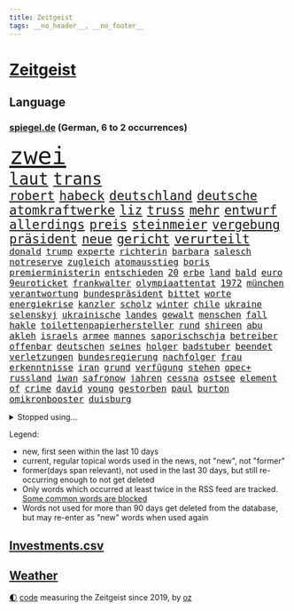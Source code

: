 ```yaml
---
title: Zeitgeist
tags: __no_header__, __no_footer__
---
```


# [Zeitgeist](https://oliz.io/zeitgeist/)

## Language

<h3><a href="https://www.spiegel.de" target="_blank">spiegel.de</a> (German, 6 to 2 occurrences)</h3>
<p style="font-family:monospace">
<span style="font-size:32pt"><a href="news_links.html#zwei" class="current">zwei</a></span>
<br>
<span style="font-size:22pt"><a href="news_links.html#laut" class="current">laut</a></span>
<span style="font-size:22pt"><a href="news_links.html#trans" class="current">trans</a></span>
<br>
<span style="font-size:17pt"><a href="news_links.html#robert" class="current">robert</a></span>
<span style="font-size:17pt"><a href="news_links.html#habeck" class="current">habeck</a></span>
<span style="font-size:17pt"><a href="news_links.html#deutschland" class="current">deutschland</a></span>
<span style="font-size:17pt"><a href="news_links.html#deutsche" class="current">deutsche</a></span>
<span style="font-size:17pt"><a href="news_links.html#atomkraftwerke" class="current">atomkraftwerke</a></span>
<span style="font-size:17pt"><a href="news_links.html#liz" class="current">liz</a></span>
<span style="font-size:17pt"><a href="news_links.html#truss" class="current">truss</a></span>
<span style="font-size:17pt"><a href="news_links.html#mehr" class="current">mehr</a></span>
<span style="font-size:17pt"><a href="news_links.html#entwurf" class="current">entwurf</a></span>
<span style="font-size:17pt"><a href="news_links.html#allerdings" class="current">allerdings</a></span>
<span style="font-size:17pt"><a href="news_links.html#preis" class="current">preis</a></span>
<span style="font-size:17pt"><a href="news_links.html#steinmeier" class="current">steinmeier</a></span>
<span style="font-size:17pt"><a href="news_links.html#vergebung" class="current">vergebung</a></span>
<span style="font-size:17pt"><a href="news_links.html#präsident" class="current">präsident</a></span>
<span style="font-size:17pt"><a href="news_links.html#neue" class="current">neue</a></span>
<span style="font-size:17pt"><a href="news_links.html#gericht" class="current">gericht</a></span>
<span style="font-size:17pt"><a href="news_links.html#verurteilt" class="current">verurteilt</a></span>
<br>
<span style="font-size:12pt"><a href="news_links.html#donald" class="current">donald</a></span>
<span style="font-size:12pt"><a href="news_links.html#trump" class="current">trump</a></span>
<span style="font-size:12pt"><a href="news_links.html#experte" class="current">experte</a></span>
<span style="font-size:12pt"><a href="news_links.html#richterin" class="current">richterin</a></span>
<span style="font-size:12pt"><a href="news_links.html#barbara" class="current">barbara</a></span>
<span style="font-size:12pt"><a href="news_links.html#salesch" class="new">salesch</a></span>
<span style="font-size:12pt"><a href="news_links.html#notreserve" class="new">notreserve</a></span>
<span style="font-size:12pt"><a href="news_links.html#zugleich" class="current">zugleich</a></span>
<span style="font-size:12pt"><a href="news_links.html#atomausstieg" class="new">atomausstieg</a></span>
<span style="font-size:12pt"><a href="news_links.html#boris" class="current">boris</a></span>
<span style="font-size:12pt"><a href="news_links.html#premierministerin" class="current">premierministerin</a></span>
<span style="font-size:12pt"><a href="news_links.html#entschieden" class="current">entschieden</a></span>
<span style="font-size:12pt"><a href="news_links.html#20" class="current">20</a></span>
<span style="font-size:12pt"><a href="news_links.html#erbe" class="current">erbe</a></span>
<span style="font-size:12pt"><a href="news_links.html#land" class="current">land</a></span>
<span style="font-size:12pt"><a href="news_links.html#bald" class="current">bald</a></span>
<span style="font-size:12pt"><a href="news_links.html#euro" class="current">euro</a></span>
<span style="font-size:12pt"><a href="news_links.html#9euroticket" class="current">9euroticket</a></span>
<span style="font-size:12pt"><a href="news_links.html#frankwalter" class="current">frankwalter</a></span>
<span style="font-size:12pt"><a href="news_links.html#olympiaattentat" class="current">olympiaattentat</a></span>
<span style="font-size:12pt"><a href="news_links.html#1972" class="current">1972</a></span>
<span style="font-size:12pt"><a href="news_links.html#münchen" class="current">münchen</a></span>
<span style="font-size:12pt"><a href="news_links.html#verantwortung" class="current">verantwortung</a></span>
<span style="font-size:12pt"><a href="news_links.html#bundespräsident" class="current">bundespräsident</a></span>
<span style="font-size:12pt"><a href="news_links.html#bittet" class="current">bittet</a></span>
<span style="font-size:12pt"><a href="news_links.html#worte" class="current">worte</a></span>
<span style="font-size:12pt"><a href="news_links.html#energiekrise" class="current">energiekrise</a></span>
<span style="font-size:12pt"><a href="news_links.html#kanzler" class="current">kanzler</a></span>
<span style="font-size:12pt"><a href="news_links.html#scholz" class="current">scholz</a></span>
<span style="font-size:12pt"><a href="news_links.html#winter" class="current">winter</a></span>
<span style="font-size:12pt"><a href="news_links.html#chile" class="current">chile</a></span>
<span style="font-size:12pt"><a href="news_links.html#ukraine" class="current">ukraine</a></span>
<span style="font-size:12pt"><a href="news_links.html#selenskyj" class="current">selenskyj</a></span>
<span style="font-size:12pt"><a href="news_links.html#ukrainische" class="current">ukrainische</a></span>
<span style="font-size:12pt"><a href="news_links.html#landes" class="current">landes</a></span>
<span style="font-size:12pt"><a href="news_links.html#gewalt" class="current">gewalt</a></span>
<span style="font-size:12pt"><a href="news_links.html#menschen" class="current">menschen</a></span>
<span style="font-size:12pt"><a href="news_links.html#fall" class="current">fall</a></span>
<span style="font-size:12pt"><a href="news_links.html#hakle" class="new">hakle</a></span>
<span style="font-size:12pt"><a href="news_links.html#toilettenpapierhersteller" class="new">toilettenpapierhersteller</a></span>
<span style="font-size:12pt"><a href="news_links.html#rund" class="current">rund</a></span>
<span style="font-size:12pt"><a href="news_links.html#shireen" class="current">shireen</a></span>
<span style="font-size:12pt"><a href="news_links.html#abu" class="current">abu</a></span>
<span style="font-size:12pt"><a href="news_links.html#akleh" class="current">akleh</a></span>
<span style="font-size:12pt"><a href="news_links.html#israels" class="current">israels</a></span>
<span style="font-size:12pt"><a href="news_links.html#armee" class="current">armee</a></span>
<span style="font-size:12pt"><a href="news_links.html#mannes" class="current">mannes</a></span>
<span style="font-size:12pt"><a href="news_links.html#saporischschja" class="current">saporischschja</a></span>
<span style="font-size:12pt"><a href="news_links.html#betreiber" class="current">betreiber</a></span>
<span style="font-size:12pt"><a href="news_links.html#offenbar" class="current">offenbar</a></span>
<span style="font-size:12pt"><a href="news_links.html#deutschen" class="current">deutschen</a></span>
<span style="font-size:12pt"><a href="news_links.html#seines" class="current">seines</a></span>
<span style="font-size:12pt"><a href="news_links.html#holger" class="new">holger</a></span>
<span style="font-size:12pt"><a href="news_links.html#badstuber" class="new">badstuber</a></span>
<span style="font-size:12pt"><a href="news_links.html#beendet" class="current">beendet</a></span>
<span style="font-size:12pt"><a href="news_links.html#verletzungen" class="current">verletzungen</a></span>
<span style="font-size:12pt"><a href="news_links.html#bundesregierung" class="current">bundesregierung</a></span>
<span style="font-size:12pt"><a href="news_links.html#nachfolger" class="current">nachfolger</a></span>
<span style="font-size:12pt"><a href="news_links.html#frau" class="current">frau</a></span>
<span style="font-size:12pt"><a href="news_links.html#erkenntnisse" class="current">erkenntnisse</a></span>
<span style="font-size:12pt"><a href="news_links.html#iran" class="current">iran</a></span>
<span style="font-size:12pt"><a href="news_links.html#grund" class="current">grund</a></span>
<span style="font-size:12pt"><a href="news_links.html#verfügung" class="current">verfügung</a></span>
<span style="font-size:12pt"><a href="news_links.html#stehen" class="current">stehen</a></span>
<span style="font-size:12pt"><a href="news_links.html#opec+" class="new">opec+</a></span>
<span style="font-size:12pt"><a href="news_links.html#russland" class="current">russland</a></span>
<span style="font-size:12pt"><a href="news_links.html#iwan" class="current">iwan</a></span>
<span style="font-size:12pt"><a href="news_links.html#safronow" class="new">safronow</a></span>
<span style="font-size:12pt"><a href="news_links.html#jahren" class="current">jahren</a></span>
<span style="font-size:12pt"><a href="news_links.html#cessna" class="new">cessna</a></span>
<span style="font-size:12pt"><a href="news_links.html#ostsee" class="current">ostsee</a></span>
<span style="font-size:12pt"><a href="news_links.html#element" class="new">element</a></span>
<span style="font-size:12pt"><a href="news_links.html#of" class="current">of</a></span>
<span style="font-size:12pt"><a href="news_links.html#crime" class="new">crime</a></span>
<span style="font-size:12pt"><a href="news_links.html#david" class="current">david</a></span>
<span style="font-size:12pt"><a href="news_links.html#young" class="current">young</a></span>
<span style="font-size:12pt"><a href="news_links.html#gestorben" class="current">gestorben</a></span>
<span style="font-size:12pt"><a href="news_links.html#paul" class="current">paul</a></span>
<span style="font-size:12pt"><a href="news_links.html#burton" class="new">burton</a></span>
<span style="font-size:12pt"><a href="news_links.html#omikronbooster" class="current">omikronbooster</a></span>
<span style="font-size:12pt"><a href="news_links.html#duisburg" class="current">duisburg</a></span>
</p>
<details>
<summary>Stopped using...</summary>
<p class="former" style="font-size:12pt">
gerechtigkeit(684) coronamaßnahmen(683) kauft(683) positionen(683) strafmaßnahmen(683) toni(683) 100000(682) gipfel(682) sexuelle(682) sogenannte(682) teams(682) also(681) amerikanische(681) ankunft(681) demokraten(681) eustaaten(681) jahrzehnte(681) kündigen(681) protestiert(681) präsentieren(681) sarscov2(681) serien(681) streicht(681) werk(681) ziele(681) arm(680) bekanntesten(680) monatelang(680) nationen(680) reich(680) strategie(680) vereinten(680) bidens(679) drehen(679) eingestuft(679) entwicklungen(679) freuen(679) rechtsextremismus(679) schwangerschaft(679) christoph(678) coronaausbruch(678) energiewende(678) flüge(678) kämpfte(678) verhängte(678) zoo(678) afrika(677) fielen(677) paare(677) steuer(677) vorhaben(677) demonstriert(676) eugh(676) is(676) islamischen(676) kochinstitut(676) kraft(676) schulze(676) unterschiede(676) ausflug(675) daniel(675) dänemark(675) internationaler(675) stefan(675) usaußenminister(675) veranstaltung(675) vollständig(675) zahlung(675) zuständige(675) debüt(674) diskriminierung(674) ifoinstitut(674) innenminister(674) krankenhäuser(674) regime(674) schaltet(674) siebentageinzidenz(674) umstritten(674) verschoben(674) 125(673) amerikaner(673) angeklagte(673) chefin(673) gesagt(673) lobt(673) 10000(672) drohungen(672) falls(672) halbfinale(672) höchste(672) jury(672) jüngsten(672) mitteln(672) preisen(672) pressestimmen(672) richtig(672) saarland(672) schwierig(672) zwang(672) börse(671) ertragen(671) hieß(671) politischen(671) sendet(671) umsatz(671) wales(671) zuversicht(671) beachten(670) gast(670) künftige(670) schlimmsten(670) smith(670) 42(669) 50000(669) amerika(669) ausprobiert(669) auswahl(669) außen(669) drastischen(669) dürfe(669) eigentümer(669) leichte(669) norbert(669) verpassen(669) 29(668) angenommen(668) appell(668) dachte(668) großbritanniens(668) problemen(668) viktor(668) anbieten(667) bewegen(667) eigener(667) fakten(667) falschen(667) überlassen(667) deals(666) italienischen(666) punkten(666) sensation(666) usschauspielerin(666) 94(665) schlimmste(665) rekord(664) sendung(664) beschert(663) ermordeten(663) flüchtlingen(663) inszeniert(663) kindes(663) stammt(663) älteren(663) erfolgreichsten(661) mercedes(661) rivale(661) wiederholen(661) zwischenzeitlich(661) abgewiesen(660) erfunden(660) rechtzeitig(660) arabische(659) hürde(659) katholischen(659) stelle(659) testet(659) drängen(658) provokation(658) antisemitismus(657) gang(657) jong(657) konsum(657) pflegekräfte(657) porsche(657) un(657) verfehlt(657) berühmten(656) erschienen(655) nachbar(655) schockiert(655) überschritten(655) entschuldigung(654) migration(654) projekte(654) rettete(654) öffentliche(654) bestmarke(653) betrifft(653) erwachsenen(653) hackerangriff(652) iphone(651) rollt(651) alexandra(650) istanbul(650) flagge(649) fußballem(646) kindheit(646) pushbacks(646) zuspruch(646) gesetzliche(645) katja(645) schlugen(643) lockerungen(642) retter(642) hinweis(641) katharina(639) praxis(639) geflohen(633) kontert(629) normalerweise(625) musik(624) premiers(622) bösen(616) aktionen(614) marine(613) wmtitel(613) blinken(612) politischer(605) heimatland(579) technische(569) neonazis(553) lahmgelegt(546) ausländischen(525) konservative(519) drohschreiben(510) greenpeace(500) reisenden(500) scharfen(494) erschüttern(479) statistik(479) unfälle(467) dynamo(460) potsdamer(460) sächsische(449) 38(443) erholen(442) gefilmt(438) benzinpreise(427) aktionäre(426) erlebnisse(424) verdi(422) arte(420) fotografen(420) drohenden(418) strikt(412) bundesanwaltschaft(408) eröffnen(405) emirate(403) lebensgefahr(403) rechtens(403) dick(399) erhebung(398) kürzen(395) zugestimmt(395) gestalten(394) verunsichert(393) 1994(389) zwischendurch(389) emiraten(385) gelaufen(384) technischen(384) ermordung(382) stürme(378) dörfer(375) vertretung(375) kuriose(373) leistungen(370) jenseits(369) regnet(363) sechste(360) iphones(355) inneren(353) nouripour(353) omid(353) verbrannt(351) zeitungsbericht(350) einmarsch(349) schürt(347) tsg(343) mike(341) längsten(339) rolling(339) operationen(338) draghi(337) gefiel(336) vertritt(335) fehlender(334) milch(334) meldeten(333) zuwachs(332) gleichen(331) koalitionsvertrag(329) geladen(328) dokumentiert(326) anheben(325) augenhöhe(325) söders(325) basketballstar(321) euländern(321) verirrt(320) saarbrücken(319) kurze(318) psychologie(318) inhaftierte(317) beeinflusst(316) großbank(316) fdppolitiker(313) amtskollegen(311) zentralen(311) jährlich(310) erneuerbaren(309) verschlechtert(309) kleineren(308) kongo(307) 78(306) stern(306) umstellung(303) övp(301) eingedrungen(299) gedrängt(299) sprecherin(299) wilde(298) magazin(296) damaligen(294) gap(294) aaron(289) kommentiert(287) schränken(287) versenkt(287) schülerin(286) stromausfall(286) renaissance(285) kräftigen(283) legendäre(283) dienstleister(281) mutterkonzern(281) westlicher(281) credit(280) suisse(280) summen(280) valencia(279) blauen(275) gerne(275) wirklichkeit(274) fassen(269) arbeitskampf(268) quarterback(267) laura(265) kentucky(264) stephen(263) getreide(262) stillen(262) svenja(261) hohes(260) wirtschaftlich(259) missverstanden(258) ozean(256) ärztin(255) diskussionen(254) morddrohungen(254) wmteilnahme(253) fehlgeburt(252) menschenrechtslage(251) motive(251) organisatoren(247) nordirak(245) omikron(243) windräder(243) omikronvariante(242) marieagnes(241) papa(239) fördern(238) ersatz(237) chris(236) kriegsverbrecher(236) begleiter(235) senden(235) erschwert(234) gleisen(234) jeweils(234) wackelt(234) erkennt(233) model(233) moskauer(233) diplomatie(232) oscars(232) aufgestellt(229) buchenwald(229) einrichtungen(227) lockert(227) ausgangssperre(225) passierte(225) juristischen(224) kahn(224) kehrtwende(224) normalen(224) schlüssel(224) skulptur(224) adolf(223) rheinlandpfälzische(223) verringern(222) australier(221) verkündete(221) petersburg(220) sankt(220) aufrüstung(219) auktionshaus(219) beschleunigen(218) bundesaußenministerin(218) mild(218) probiert(218) spektakel(217) unterstützte(216) dom(215) verkünden(214) gegründet(211) vielfalt(210) zählte(210) wehrdienst(207) spaltung(205) aldi(204) auswertung(204) einstufung(204) beyoncé(203) aufgedeckt(202) parteiführung(200) überwachungskameras(200) cyberattacken(198) gefangen(198) streik(198) genozid(197) washingtons(195) datum(193) stuttgarter(193) sánchez(193) à(193) konsumenten(192) massenmord(192) umfragen(192) streamingdienst(190) 350(189) gekämpft(189) übrigen(189) vereinigte(186) währungsfonds(186) wüten(186) akt(183) verkraften(183) staatskanzlei(182) gestrandet(181) neubauten(181) stammen(181) ansprache(180) küsten(179) gründlich(178) sarkastisch(178) jener(177) schuster(177) hagelt(176) it(176) flughafens(173) gitter(173) inakzeptabel(173) nordkoreanische(173) wesentlich(173) geplanter(172) fieber(171) problems(171) lehnte(169) schwarzmeerflotte(169) drohten(168) ukrainisches(168) angriffs(167) erhob(167) fantastisch(167) abgewendet(166) aufhebung(166) entrüstung(165) boom(164) rissen(163) schildern(162) sportart(161) beitritt(160) bomben(160) dieter(160) esch(160) 170(159) anzug(159) finaleinzug(159) plastik(159) studio(159) eindrücke(158) nukleare(158) linkspartei(157) beschreiben(156) bibi(156) bp(156) fußballspiel(156) asienreise(155) ferne(155) graf(155) kasse(155) ausländer(154) spannendes(154) obergrenze(153) olena(153) schmerzen(153) rekordtief(152) blockade(151) empfang(151) evakuierung(150) gefangenschaft(150) hochschule(150) melanie(150) sondervermögen(150) söhne(150) austricksen(149) katastrophalen(149) blutigen(147) darstellungen(146) brillierte(145) koch(145) hackergruppe(144) innenräumen(144) koordination(144) regie(144) francis(143) siemens(143) saisonende(142) selenska(142) staub(142) verbotene(142) wilke(142) zeugin(142) geleitet(141) blase(140) gottes(140) house(140) staatspropaganda(140) zweifelhaft(140) çavuşoğlu(140) golfer(139) weltmeisters(139) bewegte(138) lodern(138) bezeichnen(137) hbo(137) sizilien(137) kriegsführung(136) spielerinnen(136) windkraft(136) erneuter(135) frauenfußball(135) zuflucht(135) hasskriminalität(134) leclerc(134) möhring(133) smarten(133) verwüstungen(133) wotan(133) millionenspende(132) suchten(132) umsätze(132) angestellte(131) aufgeführt(131) heimatdorf(131) utah(131) auslöser(130) interner(130) ruder(130) vorsätzlichen(130) zugesichert(130) gewerkschaften(129) landesvorsitzende(129) 46(128) dämpft(128) engpass(128) kaution(128) rekordniveau(127) tatjana(127) unterschreibt(127) windkraftausbau(127) übernachten(127) abscheulich(126) galaxie(126) nordwesten(126) überträgt(126) bußgeld(125) formel1rennen(125) notfall(125) nationalteam(124) vorsätzlicher(124) weitermachen(124) zuschauern(124) ausfall(123) diesjährigen(123) globalisierung(123) streifen(123) vorangetrieben(123) vortag(123) arbeitslosigkeit(122) gärtner(122) elend(121) erwies(121) gashahn(121) marie(121) spannung(121) tu(121) verlorene(121) österreichischer(121) insolvenzen(120) klimapaket(120) markiert(120) pelosi(120) ideologie(119) khashoggi(119) leichenfund(119) mcdonald's(119) rezepte(119) tagelanger(119) antisemitische(117) bühnen(117) waffengesetze(117) arztes(116) guardiola(116) hungerkrise(116) menschenhandel(116) nachfolgerin(116) pep(116) yeboah(116) angeschlagen(115) hungerkatastrophe(115) labor(115) 75000(114) geschnappt(114) enges(113) usdollar(113) élyséepalast(113) frontal(112) kommender(112) verwechslung(112) weiblichen(112) beunruhigt(111) bestellen(110) bodo(110) verzichtete(110) übungen(110) brasilianische(109) state(109) vermisster(109) entschuldigte(108) interessant(108) lokführer(108) verhältnisse(108) golden(107) täglichen(107) anfragen(106) gefangenenaustausch(106) dc(104) heimwm(104) regionalpräsident(104) rettungseinsatz(104) vergessenheit(104) bands(103) färöerinseln(103) roland(103) verteilte(103) erfuhr(102) festspiele(101) schwerin(101) palästinensischen(100) verwechselt(100) dünn(99) militärverwaltung(99) stahlwerk(99) üblichen(99) bewohnerin(98) exempel(98) gemeldeten(98) heimatstadt(98) herbe(98) yellen(98) existenz(97) kopenhagen(97) verbliebene(97) befugnisse(96) bezweckt(96) engländer(96) isoliert(96) kinderinterview(96) ligen(96) russell(96) involviert(95) trennten(95) helllichten(94) abwenden(93) palast(93) panzerhaubitze(93) 14jährigen(92) delfine(92) frontex(92) judas(92) kühl(92) obduziert(92) ägäis(92) ifoumfrage(91) milliardengewinn(91) umarmen(91) yvonne(91) fabrice(90) leggeri(90) bist(89) ex(89) schleusen(89) stagniert(89) waggons(89) zurückholen(89) abbauen(88) alarmstufe(88) anhängerschaft(88) bedrohlich(88) belastungsprobe(88) feuern(88) hinterzogen(88) längerer(88) siegfried(88) titelrennen(88) amtskollege(87) bundesbürger(87) dinner(87) judd(87) verhaftungen(87) beatrix(86) empfohlen(86) entsprechender(86) großfamilie(86) hubschraubern(86) populäre(86) schweinen(86) storch(86) traktor(86) tschechische(86) vinken(86) 31jähriger(85) homosexuelle(85) homosexuellen(85) liv(85) mickelson(85) saudiarabischen(85) tony(85) verdrängt(85) verklagen(85) üppigen(85) auslösten(84) brennen(84) dgb(84) golfserie(84) jena(84) panzerhaubitzen(84) buche(83) lidl(83) militärparade(83) schmitz(83) schwindelgefühlen(83) zimmern(83) 15gradziel(82) budapest(82) funkstille(82) gestürmt(82) hing(82) prämie(82) thronfolger(82) treppe(82) väter(82) duisburger(81) fundort(81) fußballeuropameisterschaft(81) südostasiatischen(81) weitreichenden(81) 29jährigen(80) furios(80) getreideexport(80) zufrieden(80) anwältin(79) chinesischer(79) guckt(79) irrweg(79) saudiarabischer(79) straßenverkehr(79) vergewaltiger(79) zunehmenden(79) 37jährige(78) ausgezahlt(78) dauerhaften(78) französischer(78) gerichtsprozess(78) hyperschallwaffen(78) lake(78) mead(78) vorschrift(78) armutsgrenze(77) brandenburgischen(77) brutto(77) onkel(77) zeitschrift(77) 21jährigen(76) vermelden(76) wettert(76) zwangsgeld(76) einzudämmen(75) lebensgefährtin(75) radsportgeschichte(75) 13jährigen(74) billigflieger(74) feuerzeug(74) gejubelt(74) sklaven(74) spannendste(74) zeichnen(74) dow(73) gedroht(73) meisters(73) ramelow(73) sanktionieren(73) scharfer(73) selbstversuch(73) verschleiert(73) versinkt(73) elfmeterschießen(72) energy(72) moser(72) parteiausschlussverfahren(72) airbnb(71) airways(71) beirut(71) erdgasfelder(71) exfreund(71) spacey(71) exzessiv(70) schweine(70) sexualstraftäter(70) snapchat(70) anlegern(69) einrichtungsbezogene(69) jungs(69) tierschutz(69) unhcr(69) vermieden(69) wein(69) claßen(68) edin(68) flugverkehr(68) freibad(68) hüpfen(68) stammte(68) terzic(68) terzić(68) verdiente(68) überzogenes(68) bergsteigern(67) demokrat(67) kaffee(67) verfügen(67) aufräumen(66) erlebten(66) impfgegnern(66) unterschreiben(66) erneuerte(65) hilfeschrei(65) irakische(65) jason(65) luxus(65) badenwürttembergische(64) bestellte(64) demonstrierten(64) einschlafen(64) ernie(64) medizinerin(64) sesamstraße(64) sozialpolitik(64) weltrekord(64) akzeptiere(63) aufgebrochen(63) fiebert(63) nostalgie(63) sturmgewehren(63) teilemangel(63) ware(63) bahnbeauftragter(62) durcheinander(62) gewirbelt(62) josé(62) nervenkrankheit(62) pompeji(62) prix(62) schergen(62) theurer(62) turbine(62) zwillinge(62) apokalypse(61) formel1karriere(61) friedliche(61) heiklen(61) spritpreis(61) ausziehen(60) dfbmänner(60) hotelzimmer(60) paolo(60) sahen(60) selbstsicher(60) unfallursache(60) verfassungsänderung(60) baum(59) ethische(59) legten(59) spitzt(59) vermisstenfälle(59) vorgeführt(59) abgerechnet(58) belogen(58) geimpfte(58) lebensqualität(58) leide(58) 97(57) brad(57) dfbelf(57) führungsposten(57) hilfsgelder(57) pitt(57) revolutionieren(57) thüringens(57) unglücklichen(57) zensus(57) ängste(57) 232(56) dfbteam(56) midlifekolumne(56) usmodel(56) verbannt(56) webbteleskops(56) wembley(56) zurückliegt(56) angepasst(55) graham(55) rekonstruiert(55) shakira(55) töteten(55) kehle(54) op(54) wanderer(54) 230(53) bass(53) goldrausch(53) gouverneurin(53) langsamer(53) oberösterreich(53) schwersten(53) schwitzen(53) unwahrscheinlicher(53) verbinden(53) wunschspieler(53) campus(52) florenz(52) gerüchteküche(52) getreidetransport(52) hardliner(52) kennzeichnung(52) popp(52) positivity(52) präsidentschaftskandidatur(52) saßen(52) seemanöver(52) büßt(51) grenzkontrollen(51) newsletter(51) aileen(50) mülheim(50) grosz(49) kristen(49) sequel(49) wacken(49) ashley(48) fastfoodkette(48) flugsicherung(48) geprägten(48) ozeanen(48) platziert(48) vermietet(48) weltklasse(48) erfinder(47) gründung(47) janosch(47) landrat(47) rassismusvorwürfe(47) abgesegnet(46) begegnen(46) blass(46) british(46) kryptowinter(46) performance(46) zwölfjährige(46) ausschlussverfahren(45) heim(45) kompletter(45) korrigiert(45) kostenloser(45) stürmersuche(45) verbrennt(45) blood(44) gasverbrauch(44) gegenwehr(44) honour(44) kronprinzen(44) kurzerhand(44) leichtathletikwm(44) quelle(44) usuntersuchungsausschuss(44) a8(43) abschwung(43) islamische(43) kälter(43) layla(43) bock(42) braun(42) entfernen(42) frackinggas(42) gesamtmetallpräsident(42) großeltern(42) personalmangels(42) ruine(42) sackgasse(42) tierquälerei(42) diente(41) feuers(41) fläche(41) gebrannt(41) pence(41) topdemokratin(41) unbezahlbar(41) eautos(40) fasziniert(40) finanzministerin(40) interessenten(40) sinnvoller(40) stiller(40) triumphieren(40) angespannte(39) anruf(39) bundesstaaten(39) eiscreme(39) golfregion(39) kernenergie(39) landeskriminalamt(39) statistische(39) waldbrandlage(39) atomgespräche(38) trainerin(38) voguecover(38) ballermannsong(37) bäder(37) frist(37) gassparen(37) ostwestfalen(37) ushauptstadt(37) verbraucherinnen(37) wassertemperatur(37) wuchs(37) überlegt(37) artikeln(36) artillerie(36) drosselt(36) gassigehen(36) halbjahr(36) prozentpunkte(36) stadtoberhäupter(36) starnberger(36) syrischer(36) bagdad(35) berüchtigte(35) emergency(35) obduktionsergebnis(35) schnellzug(35) 42jährigen(34) aufwendige(34) belästigte(34) deftige(34) herrn(34) vorstellungen(34) berufstätige(33) geschlossene(33) harun(33) lauwarm(33) stadtwerke(33) strömten(33) wohngebieten(33) akzeptabel(32) gebärmutter(32) unrechtmäßig(32) vergleicht(32) 360(31) albtraum(31) einkommensteuer(30) elmo(30) geplagt(30) netzagentur(30) tropfen(30) abgelaufen(29) aussteigen(29) geringeren(29) känguru(29) ligt(29) matthijs(29) prostituierten(29) quote(29) streikt(29) usamerikanischer(29) verleihung(29) akademische(28) chemotherapie(28) führungswechsel(28) glücksbringer(28) kiloweise(28) leichtathleten(28) panther(28) retuschierte(28) sexistische(28) ableisten(27) akws(27) benzinpreis(27) blauhelmsoldaten(27) fußballbund(27) illinois(27) kurzfristige(27) phantombild(27) verringert(27) verschlechterung(27) entworfen(26) erdatmosphäre(26) köppen(26) river(26) tiergarten(26) emobilität(25) jackie(25) kippten(25) klärung(25) umgesetzt(25) bodensee(24) einflussreichen(24) ferienzeit(24) genähert(24) kajakfahren(24) sanitär(24) scheiterten(24) sexistisch(24) stroms(24) tiktokvideo(24) traumatischen(24) vorlage(24) wissenschaftlich(24) überschreiten(24) effekt(23) pedro(23) arbeitskräfte(22) berühmtheit(22) felsbrocken(22) finaler(22) vordergrund(22) wuppertaler(22) jüdischer(21) unübersichtlich(21) usdrohnenangriff(21) 103(20) beschwor(20) besetztem(20) bündnisses(20) elefant(20) elena(20) erheblicher(20) heizungen(20) office(20) schönheitsideale(20) transatlantischen(20) uber(20) wallace(20) 69euroticket(19) abgefangen(19) drohnenangriff(19) hauptsächlich(19) hegt(19) hinunter(19) kulturbetrieb(19) pendant(19) rückzieher(19) angreiferin(18) bodenpersonal(18) bruttoinlandsprodukts(18) einsetzte(18) fünfzehn(18) klimakonferenz(18) landratsamt(18) laute(18) winnyzja(18) 82(17) interessante(17) mails(17) patel(17) priti(17) schämen(17) tendenziell(17) verstoß(17) dreijährigen(16) gasturbine(16) gesundheitskommissarin(16) gewartete(16) gujarat(16) kyriakides(16) panel(16) prostitution(16) verlegen(16) vesuv(16) vulkans(16) wartung(16) bell(15) fußballidol(15) gesamtwertung(15) island(15) koma(15) standorte(15) starnberg(15) verbraucherschutz(15) vingegaard(15) 1998(14) ebenen(14) gesetzespaket(14) umgehend(14) waffenhersteller(14) bestsellerautor(13) fachkräften(13) gedenkstätte(13) hindernis(13) lotto(13) rindern(13) umgekommen(13) weltmeisterschaften(13) wille(13) disney(12) herrschenden(12) studentin(12) wedel(12) weitesten(12) zehnstellige(12) ächzt(12) überfrachtet(12) aufgestockt(11) führten(11) geknackt(11) gelieferten(11) iwf(11) jackpot(11) kater(11) nordsyrien(11) tumor(11)
</p>
</details>
<p>Legend:
<ul>
<li><span class="new">new</span>, first seen within the last 10 days</li>
<li><span class="current">current</span>, regular topical words used in the news, not "new", not "former"</li>
<li><span class="former">former(days span relevant)</span>, not used in the last 30 days, but still re-occurring enough to not get deleted</li>
<li>Only words which occurred at least twice in the RSS feed are tracked. <a href="language/filters.py">Some common words are blocked</a></li>
<li>Words not used for more than 90 days get deleted from the database, but may re-enter as "new" words when used again</li>
</ul>
</p>

## [Investments](investments.html)[.csv](investments.csv)

## [Weather](weather.html)

<footer>
<a href="javascript:toggleTheme()" class="nav">🌓</a>
<a href="https://github.com/ooz/zeitgeist">code</a> measuring the Zeitgeist since 2019, by <a href="https://oliz.io">oz</a>
</footer>
